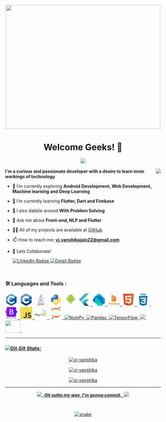 <p align="center">
<a href="#"><img src="https://i.imgur.com/rHlEdDq.gif" width="500" height="400"></a>
</p>
<p align="center">
  <h1 align="center">Welcome Geeks! 👋</h1>
</p>
<p align="center">
  <a align="center" href="https://github.com/DenverCoder1/readme-typing-svg"><img src="https://readme-typing-svg.herokuapp.com?&font=IBM+Plex+Sans&color=F72EE2&size=25&lines=Welcome+to+my+GitHub+Profile!;I'm+a+Front+end+Developer;I'm+an+ML+Enthusiast;I'm+an+Android+Developer" /></a>
  </p>
  
  <img align="right" src="https://media.giphy.com/media/3oKIPnAiaMCws8nOsE/giphy.gif" height="300">
  
  **I'm a curious and passionate developer with a desire to learn inner workings of technology**

- 🔭 I’m currently exploring **Android Development, Web Development, Machine learning and Deep Learning**

- 🌱 I’m currently learning **Flutter, Dart and Firebase**

- 🧐 I also dabble around **With Problem Solving**

- 💬 Ask me about **Front-end, NLP and Flutter**

- 👨‍💻 All of my projects are available at [GitHub](https://github.com/vj-vanshika)

- 📫 How to reach me: **vj.vanshikajain22@gmail.com**

- 🤝 Lets Collaborate!

  <div align="left"> <a href="https://www.linkedin.com/in/vanshika-jain-b6bb7120a/">
    <img src="https://img.shields.io/badge/LinkedIn-blue?style=for-the-badge&logo=linkedin&logoColor=white" alt="LinkedIn Badge"/>
  <a href="href="mailto:vj.vanshikajain22@gmail.com"">
    <img src="https://img.shields.io/badge/-Gmail-c14438?style=for-the-badge&logo=Gmail&logoColor=white" alt="Gmail Badge"/>
  
 </a>
</div> 
<br>
  
### :hammer_and_wrench: Languages and Tools :

<div>
  <img src="https://github.com/devicons/devicon/blob/master/icons/c/c-original.svg" title="C" alt="C" width="40" height="40"/>&nbsp; 
  <img src="https://github.com/devicons/devicon/blob/master/icons/cplusplus/cplusplus-original.svg" title="C++" alt="C++" width="40" height="40"/>&nbsp;
  <img src="https://github.com/devicons/devicon/blob/master/icons/java/java-original-wordmark.svg" title="Java" alt="Java" width="40" height="40"/>&nbsp;
    <img src="https://github.com/devicons/devicon/blob/master/icons/python/python-original.svg" title="Python" alt="Python" width="40" height="40"/>&nbsp;
     <img src="https://raw.githubusercontent.com/devicons/devicon/master/icons/android/android-original-wordmark.svg" alt="android" width="40" height="40"/> </a> <a href="https://angular.io" target="_blank" rel="noreferrer">
  <img src="https://github.com/devicons/devicon/blob/master/icons/flutter/flutter-original.svg" title="Flutter" alt="Flutter" width="40" height="40"/>&nbsp;
   <img src="https://github.com/devicons/devicon/blob/master/icons/dart/dart-original.svg" title="Dart" alt="Dart" width="40" height="40"/>&nbsp;
    <img src="https://github.com/devicons/devicon/blob/master/icons/firebase/firebase-plain-wordmark.svg" title="Firebase" alt="Firebase" width="40" height="40"/>&nbsp;
  <img src="https://github.com/devicons/devicon/blob/master/icons/html5/html5-original.svg" title="HTML5" alt="HTML" width="40" height="40"/>&nbsp;
  <img src="https://github.com/devicons/devicon/blob/master/icons/css3/css3-plain-wordmark.svg"  title="CSS3" alt="CSS" width="40" height="40"/>&nbsp;
  <img src="https://github.com/devicons/devicon/blob/master/icons/bootstrap/bootstrap-original-wordmark.svg" title="BootStrap" alt="Bootstrap" width="40" height="40"/>&nbsp;
  <img src="https://github.com/devicons/devicon/blob/master/icons/javascript/javascript-original.svg" title="JavaScript" alt="JavaScript" width="40" height="40"/>&nbsp;
  <img src="https://github.com/devicons/devicon/blob/master/icons/mysql/mysql-original-wordmark.svg" title="MySQL"  alt="MySQL" width="40" height="40"/>&nbsp;
  <img src="https://github.com/devicons/devicon/blob/master/icons/jupyter/jupyter-original.svg" title="Jupyter" alt="Jupyter" width="40" height="40"/>&nbsp;
  <img src="https://www.vectorlogo.zone/logos/numpy/numpy-ar21.svg" title="Numpy" alt="NumPy" width="50" height="40"/>&nbsp;
  <img src="https://numfocus.org/wp-content/uploads/2016/07/pandas-logo-300.png" title="Pandas" alt="Pandas" width="40" height="40"/>&nbsp;
   <img src="https://www.vectorlogo.zone/logos/tensorflow/tensorflow-ar21.svg" title="TensorFlow" alt="TensorFlow" width="50" height="40"/>&nbsp;
  <img height="50" src="https://miro.medium.com/v2/resize:fit:640/format:webp/1*0G5zu7CnXdMT9pGbYUTQLQ.png"/>&nbsp;
  <img height="40" width="50" src="https://seeklogo.com/images/S/scikit-learn-logo-8766D07E2E-seeklogo.com.png"/>&nbsp;
</div>
  
  ----

  <h3 align="left"> <img src="https://media.giphy.com/media/W5eoZHPpUx9sapR0eu/giphy.gif" width="50px" alt="Git"/>&nbsp;<i><b>Git Stats: </b></i></h3>
  <p align='center'>
  <img align="center" src="https://github-readme-stats.vercel.app/api/top-langs?username=vj-vanshika&show_icons=true&title_color=fff&icon_color=79ff97&text_color=efefef&bg_color=24292e" alt="vj-vanshika" />
</p>
<p align='center'>
  <img align="center" src="https://github-readme-streak-stats.herokuapp.com/?user=vj-vanshika&show_icons=true&title_color=fff&icon_color=79ff97&text_color=efefef&bg_color=24292e" alt="vj-vanshika" />
</p>
<p align='center'>
  <img align="center" src="https://github-readme-stats.vercel.app/api?username=vj-vanshika&show_icons=true&title_color=fff&icon_color=79ff97&text_color=efefef&bg_color=24292e" alt="vj-vanshika">
</p>
  
------
  
  <p align="center">
   <img src="https://media.tenor.com/A15H8E1VUh8AAAAC/github-cat.gif" width="50" />&nbsp; <b><i>Git outta my way, I'm gonna commit.</i></b> &nbsp;<img src="https://media.tenor.com/A15H8E1VUh8AAAAC/github-cat.gif" width="50" /> </p>
  <br>
  
  <p align="center">
  <img src="https://github.com/rock12231/rock12231/blob/output/github-contribution-grid-snake.svg" alt="snake"></center>
</p>

<!--
**vj-vanshika/vj-vanshika** is a ✨ _special_ ✨ repository because its `README.md` (this file) appears on your GitHub profile.

Here are some ideas to get you started:

- 🔭 I’m currently working on ...
- 🌱 I’m currently learning ...
- 👯 I’m looking to collaborate on ...
- 🤔 I’m looking for help with ...
- 💬 Ask me about ...
- 📫 How to reach me: ...
- 😄 Pronouns: ...
- ⚡ Fun fact: ...
-->

